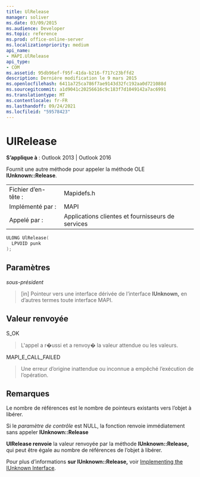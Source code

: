 ```yaml
---
title: UlRelease
manager: soliver
ms.date: 03/09/2015
ms.audience: Developer
ms.topic: reference
ms.prod: office-online-server
ms.localizationpriority: medium
api_name:
- MAPI.UlRelease
api_type:
- COM
ms.assetid: 95db96ef-f95f-41da-b216-f717c23bffd2
description: Dernière modification le 9 mars 2015
ms.openlocfilehash: 6411a725ca786f7ae9143d32fc192aa0d721088d
ms.sourcegitcommit: a1d9041c20256616c9c183f7d1049142a7ac6991
ms.translationtype: MT
ms.contentlocale: fr-FR
ms.lasthandoff: 09/24/2021
ms.locfileid: "59578423"
---
```

# <a name="ulrelease"></a>UlRelease

  
  
**S’applique à** : Outlook 2013 | Outlook 2016 
  
Fournit une autre méthode pour appeler la méthode OLE **IUnknown::Release**. 
  
|||
|:-----|:-----|
|Fichier d’en-tête :  <br/> |Mapidefs.h  <br/> |
|Implémenté par :  <br/> |MAPI  <br/> |
|Appelé par :  <br/> |Applications clientes et fournisseurs de services  <br/> |
   
```cpp
ULONG UlRelease(
  LPVOID punk
);
```

## <a name="parameters"></a>Paramètres

 _sous-président_
  
> [in] Pointeur vers une interface dérivée de l’interface **IUnknown,** en d’autres termes toute interface MAPI. 
    
## <a name="return-value"></a>Valeur renvoyée

S_OK 
  
> L'appel a r�ussi et a renvoy� la valeur attendue ou les valeurs. 
    
MAPI_E_CALL_FAILED 
  
> Une erreur d’origine inattendue ou inconnue a empêché l’exécution de l’opération.
    
## <a name="remarks"></a>Remarques

Le nombre de références est le nombre de pointeurs existants vers l’objet à libérer. 
  
Si le  _paramètre de contrôle_ est NULL, la fonction renvoie immédiatement sans appeler **IUnknown::Release**
  
 **UlRelease renvoie** la valeur renvoyée par la méthode **IUnknown::Release,** qui peut être égale au nombre de références de l’objet à libérer. 
  
Pour plus d’informations **sur IUnknown::Release,** voir [Implementing the IUnknown Interface](implementing-the-iunknown-interface.md). 
  

